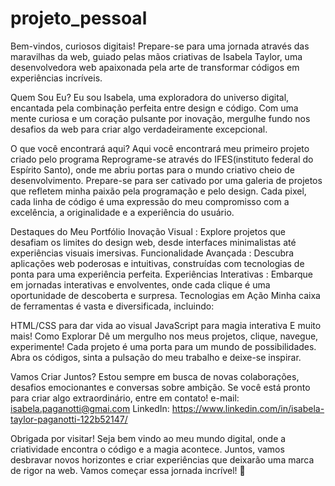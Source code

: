 # projeto_pessoal

Bem-vindos, curiosos digitais! Prepare-se para uma jornada através das maravilhas da web, guiado pelas mãos criativas de Isabela Taylor, uma desenvolvedora web apaixonada pela arte de transformar códigos em experiências incríveis.

Quem Sou Eu?
Eu sou Isabela, uma exploradora do universo digital, encantada pela combinação perfeita entre design e código. Com uma mente curiosa e um coração pulsante por inovação, mergulhe fundo nos desafios da web para criar algo verdadeiramente excepcional.

O que você encontrará aqui?
Aqui você encontrará meu primeiro projeto criado pelo programa Reprograme-se através do IFES(instituto federal do Espírito Santo), onde me abriu portas para o mundo criativo cheio de desenvolvimento. Prepare-se para ser cativado por uma galeria de projetos que refletem minha paixão pela programação e pelo design. Cada pixel, cada linha de código é uma expressão do meu compromisso com a excelência, a originalidade e a experiência do usuário.

Destaques do Meu Portfólio
Inovação Visual : Explore projetos que desafiam os limites do design web, desde interfaces minimalistas até experiências visuais imersivas.
Funcionalidade Avançada : Descubra aplicações web poderosas e intuitivas, construídas com tecnologias de ponta para uma experiência perfeita.
Experiências Interativas : Embarque em jornadas interativas e envolventes, onde cada clique é uma oportunidade de descoberta e surpresa.
Tecnologias em Ação
Minha caixa de ferramentas é vasta e diversificada, incluindo:

HTML/CSS para dar vida ao visual
JavaScript para magia interativa
E muito mais!
Como Explorar
Dê um mergulho nos meus projetos, clique, navegue, experimente! Cada projeto é uma porta para um mundo de possibilidades. Abra os códigos, sinta a pulsação do meu trabalho e deixe-se inspirar.

Vamos Criar Juntos?
Estou sempre em busca de novas colaborações, desafios emocionantes e conversas sobre ambição. Se você está pronto para criar algo extraordinário, entre em contato!
e-mail: isabela.paganotti@gmai.com
LinkedIn: https://www.linkedin.com/in/isabela-taylor-paganotti-122b52147/

Obrigada por visitar!
Seja bem vindo ao meu mundo digital, onde a criatividade encontra o código e a magia acontece. Juntos, vamos desbravar novos horizontes e criar experiências que deixarão uma marca de rigor na web. Vamos começar essa jornada incrível! 🚀
